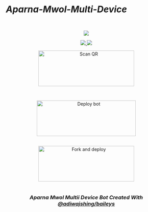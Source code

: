 # _Aparna-Mwol-Multi-Device_

<br>
<div align="center">
  <p align="center">
<img src=imgaddsoon>
</p>

<div align="center">
<a href="https://instagram.com/_midhun_x3__"><img src="https://img.shields.io/badge/Instagram-E4405F?style=for-the-badge&logo=instagram&logoColor=white"/> 
  <a href="https://wa.me/917012751946"><img src="https://img.shields.io/badge/WhatsApp-25D366?style=for-the-badge&logo=whatsapp&logoColor=white" />
</p>
  
<a href="https://aparna-qr.herokuapp.com/"><img align="center" src="https://www.linkpicture.com/q/20221020_131903_1.png" alt="Scan QR" height="112" width="300" /></a>
<br>
<div>
<br>
  
<a href="Fixsoon" target="blank"><img align="center" src="https://www.linkpicture.com/q/20221020_131929.png" alt="Deploy bot" height="112" width="310" /></a>
  <div>
<br>
<a href="https://github.com/dzmidhun/aparna-md/fork"><img align="center" src="https://www.linkpicture.com/q/20221020_131837_1.png" alt="Fork and deploy" height="112" width="300" /></a>
<div>
  <br>

### _Aparna Mwol Multii Device Bot Created With [@adiwajshing/baileys](https://github.com/adiwajshing/Baileys)_

<div align="left">

